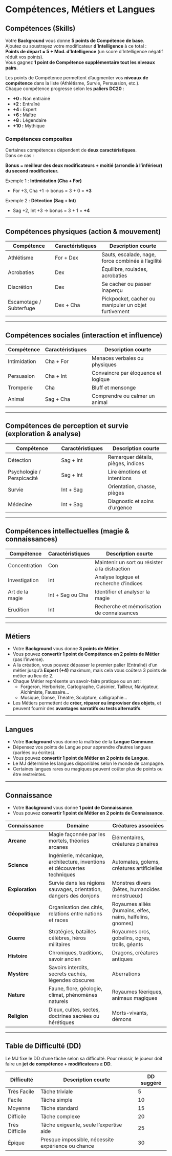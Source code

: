 # Compétences, Métiers et Langues

## Compétences (Skills)

Votre **Background** vous donne **5 points de Compétence de base**.  
Ajoutez ou soustrayez votre modificateur **d’Intelligence** à ce total :  
**Points de départ = 5 + Mod. d’Intelligence**  (un score d’Intelligence négatif réduit vos points).    
Vous gagnez **1 point de Compétence supplémentaire tout les niveaux pairs**.

Les points de Compétence permettent d’augmenter vos **niveaux de compétence** dans la liste (Athlétisme, Survie, Persuasion, etc.).  
Chaque compétence progresse selon les **paliers DC20** :

- **+0 :** Non entraîné  
- **+2 :** Entraîné  
- **+4 :** Expert  
- **+6 :** Maître  
- **+8 :** Légendaire  
- **+10 :** Mythique 

### Compétences composites
Certaines compétences dépendent de **deux caractéristiques**.  
Dans ce cas :  

**Bonus = meilleur des deux modificateurs + moitié (arrondie à l’inférieur) du second modificateur.**

Exemple 1 : **Intimidation (Cha + For)**  
- For +3, Cha +1 → bonus = 3 + 0 = **+3**

Exemple 2 : **Détection (Sag + Int)**  
- Sag +2, Int +3 → bonus = 3 + 1 = **+4**

---

## Compétences physiques (action & mouvement)

| Compétence                  | Caractéristiques | Description courte |
|------------------------------|-----------------|-----------------|
| Athlétisme                   | For + Dex       | Sauts, escalade, nage, force combinée à l’agilité |
| Acrobaties                   | Dex             | Équilibre, roulades, acrobaties |
| Discrétion                   | Dex             | Se cacher ou passer inaperçu |
| Escamotage / Subterfuge      | Dex + Cha       | Pickpocket, cacher ou manipuler un objet furtivement |

---

## Compétences sociales (interaction et influence)

| Compétence                  | Caractéristiques | Description courte |
|------------------------------|-----------------|-----------------|
| Intimidation                 | Cha + For       | Menaces verbales ou physiques |
| Persuasion                   | Cha + Int       | Convaincre par éloquence et logique |
| Tromperie                    | Cha             | Bluff et mensonge |
| Animal                       | Sag + Cha       | Comprendre ou calmer un animal |

---

## Compétences de perception et survie (exploration & analyse)

| Compétence                  | Caractéristiques | Description courte |
|------------------------------|-----------------|-----------------|
| Détection                    | Sag + Int       | Remarquer détails, pièges, indices |
| Psychologie / Perspicacité   | Sag + Int       | Lire émotions et intentions |
| Survie                       | Int + Sag       | Orientation, chasse, pièges |
| Médecine                     | Int + Sag       | Diagnostic et soins d’urgence |

---

## Compétences intellectuelles (magie & connaissances)

| Compétence                  | Caractéristiques | Description courte |
|------------------------------|-----------------|-----------------|
| Concentration                | Con             | Maintenir un sort ou résister à la distraction |
| Investigation                | Int             | Analyse logique et recherche d’indices |
| Art de la magie              | Int + Sag ou Cha| Identifier et analyser la magie |
| Erudition                    | Int             | Recherche et mémorisation de connaissances |

---

## Métiers

- Votre **Background** vous donne **3 points de Métier**.  
- Vous pouvez **convertir 1 point de Compétence en 2 points de Métier** (pas l’inverse).  
- A la création, vous pouvez dépasser le premier palier (Entraîné) d’un métier jusqu’à **Expert (+4)** maximum, mais cela vous coûtera 3 points de métier au lieu de 2.
- Chaque Métier représente un savoir-faire pratique ou un art :  
  - Forgeron, Herboriste, Cartographe, Cuisinier, Tailleur, Navigateur, Alchimiste, Faussaire… 
  - Musique, Danse, Théatre, Sculpture, calligraphie… 
- Les Métiers permettent de **créer, réparer ou improviser des objets**, et peuvent fournir des **avantages narratifs ou tests alternatifs**.  

---

## Langues

- Votre **Background** vous donne la maîtrise de la **Langue Commune**.  
- Dépensez vos points de Langue pour apprendre d’autres langues (parlées ou écrites).  
- Vous pouvez **convertir 1 point de Métier en 2 points de Langue**.  
- Le MJ détermine les langues disponibles selon le monde de campagne.  
- Certaines langues rares ou magiques peuvent coûter plus de points ou être restreintes.

---

## Connaissance
- Votre **Background** vous donne **1 point de Connaissance**.
- Vous pouvez **convertir 1 point de Métier en 2 points de Connaissance**.  

| Connaissance   | Domaine                                                                 | Créatures associées                                   |
|--------------|-------------------------------------------------------------------------|------------------------------------------------------|
| **Arcane**   | Magie façonnée par les mortels, théories arcanes                        | Élémentaires, créatures planaires                    |
| **Science**  | Ingénierie, mécanique, architecture, inventions et découvertes techniques | Automates, golems, créatures artificielles           |
| **Exploration** | Survie dans les régions sauvages, orientation, dangers des donjons   | Monstres divers (bêtes, humanoïdes monstrueux)       |
| **Géopolitique** | Organisation des cités, relations entre nations et races            | Royaumes alliés (humains, elfes, nains, halfelins, gnomes) |
| **Guerre**   | Stratégies, batailles célèbres, héros militaires                        | Royaumes orcs, gobelins, ogres, trolls, géants       |
| **Histoire** | Chroniques, traditions, savoir ancien                                   | Dragons, créatures antiques                          |
| **Mystère**  | Savoirs interdits, secrets cachés, légendes obscures                    | Aberrations                                          |
| **Nature**   | Faune, flore, géologie, climat, phénomènes naturels                     | Royaumes féeriques, animaux magiques                 |
| **Religion** | Dieux, cultes, sectes, doctrines sacrées ou hérétiques                  | Morts-vivants, démons                                |


---

## Table de Difficulté (DD)

Le MJ fixe le DD d’une tâche selon sa difficulté. Pour réussir, le joueur doit faire un **jet de compétence + modificateurs ≥ DD**.

| Difficulté       | Description courte                                     | DD suggéré |
|-----------------|--------------------------------------------------------|------------|
| Très Facile      | Tâche triviale                                        | 5          |
| Facile           | Tâche simple                                          | 10         |
| Moyenne          | Tâche standard                                        | 15         |
| Difficile        | Tâche complexe                                        | 20         |
| Très Difficile   | Tâche exigeante, seule l’expertise aide              | 25         |
| Épique           | Presque impossible, nécessite expérience ou chance   | 30         |
